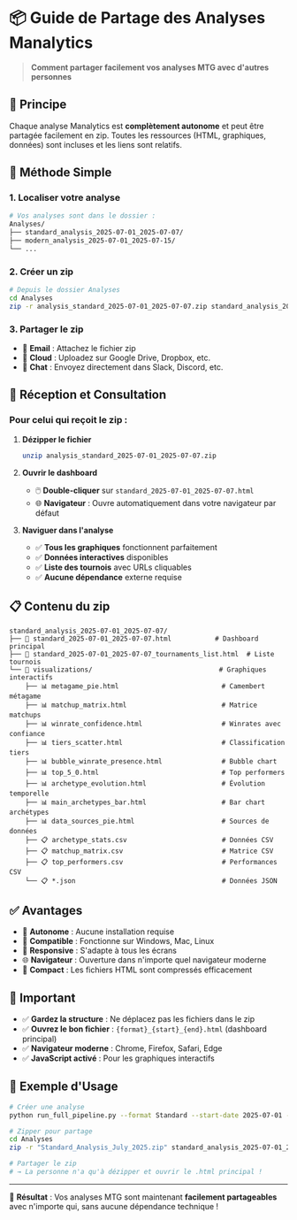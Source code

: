 # 📦 Guide de Partage des Analyses Manalytics

> **Comment partager facilement vos analyses MTG avec d'autres personnes**

## 🎯 **Principe**

Chaque analyse Manalytics est **complètement autonome** et peut être partagée facilement en zip. Toutes les ressources (HTML, graphiques, données) sont incluses et les liens sont relatifs.

## 🚀 **Méthode Simple**

### 1. **Localiser votre analyse**
```bash
# Vos analyses sont dans le dossier :
Analyses/
├── standard_analysis_2025-07-01_2025-07-07/
├── modern_analysis_2025-07-01_2025-07-15/
└── ...
```

### 2. **Créer un zip**
```bash
# Depuis le dossier Analyses
cd Analyses
zip -r analysis_standard_2025-07-01_2025-07-07.zip standard_analysis_2025-07-01_2025-07-07/
```

### 3. **Partager le zip**
- 📧 **Email** : Attachez le fichier zip
- 💾 **Cloud** : Uploadez sur Google Drive, Dropbox, etc.
- 🔗 **Chat** : Envoyez directement dans Slack, Discord, etc.

## 🎁 **Réception et Consultation**

### **Pour celui qui reçoit le zip :**

1. **Dézipper le fichier**
   ```bash
   unzip analysis_standard_2025-07-01_2025-07-07.zip
   ```

2. **Ouvrir le dashboard**
   - 🖱️ **Double-cliquer** sur `standard_2025-07-01_2025-07-07.html`
   - 🌐 **Navigateur** : Ouvre automatiquement dans votre navigateur par défaut

3. **Naviguer dans l'analyse**
   - ✅ **Tous les graphiques** fonctionnent parfaitement
   - ✅ **Données interactives** disponibles
   - ✅ **Liste des tournois** avec URLs cliquables
   - ✅ **Aucune dépendance** externe requise

## 📋 **Contenu du zip**

```
standard_analysis_2025-07-01_2025-07-07/
├── 📄 standard_2025-07-01_2025-07-07.html           # Dashboard principal
├── 📄 standard_2025-07-01_2025-07-07_tournaments_list.html  # Liste tournois
└── 📁 visualizations/                                # Graphiques interactifs
    ├── 📊 metagame_pie.html                          # Camembert métagame
    ├── 📊 matchup_matrix.html                        # Matrice matchups
    ├── 📊 winrate_confidence.html                    # Winrates avec confiance
    ├── 📊 tiers_scatter.html                         # Classification tiers
    ├── 📊 bubble_winrate_presence.html               # Bubble chart
    ├── 📊 top_5_0.html                               # Top performers
    ├── 📊 archetype_evolution.html                   # Évolution temporelle
    ├── 📊 main_archetypes_bar.html                   # Bar chart archétypes
    ├── 📊 data_sources_pie.html                      # Sources de données
    ├── 📋 archetype_stats.csv                        # Données CSV
    ├── 📋 matchup_matrix.csv                         # Matrice CSV
    ├── 📋 top_performers.csv                         # Performances CSV
    └── 📋 *.json                                     # Données JSON
```

## ✅ **Avantages**

- 🎯 **Autonome** : Aucune installation requise
- 🔄 **Compatible** : Fonctionne sur Windows, Mac, Linux
- 📱 **Responsive** : S'adapte à tous les écrans
- 🌐 **Navigateur** : Ouverture dans n'importe quel navigateur moderne
- 💾 **Compact** : Les fichiers HTML sont compressés efficacement

## 🚨 **Important**

- ✅ **Gardez la structure** : Ne déplacez pas les fichiers dans le zip
- ✅ **Ouvrez le bon fichier** : `{format}_{start}_{end}.html` (dashboard principal)
- ✅ **Navigateur moderne** : Chrome, Firefox, Safari, Edge
- ✅ **JavaScript activé** : Pour les graphiques interactifs

## 🎉 **Exemple d'Usage**

```bash
# Créer une analyse
python run_full_pipeline.py --format Standard --start-date 2025-07-01 --end-date 2025-07-07

# Zipper pour partage
cd Analyses
zip -r "Standard_Analysis_July_2025.zip" standard_analysis_2025-07-01_2025-07-07/

# Partager le zip
# → La personne n'a qu'à dézipper et ouvrir le .html principal !
```

---

🎯 **Résultat** : Vos analyses MTG sont maintenant **facilement partageables** avec n'importe qui, sans aucune dépendance technique !
